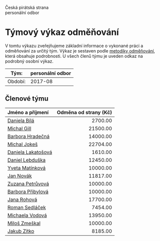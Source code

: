 Česká pirátská strana  
personální odbor

Týmový výkaz odměňování
===========================

V tomtu výkazu zveřejňujeme základní informace o vykonané práci a odměňování
za určitý tým. Výkaz je sestaven podle [metodiky odměňování][metodika],
která obsahuje podrobnosti. U všech členů týmu je uveden odkaz na podrobný osobní výkaz.

Tým:                     | personální odbor
-----------------------  | --------------------
Období:                  | 2017-08

Členové týmu
--------------

| Jméno a příjmení                          |   Odměna od strany (Kč) |
|:------------------------------------------|------------------------:|
| [Daniela Bílá](daniela-bila/)             |                 2700.00 |
| [Michal Gill](michal-gill/)               |                21500.00 |
| [Barbora Hradečná](barbora-hradecna/)     |                14000.00 |
| [Michal Jokeš](michal-jokes/)             |                22704.00 |
| [Daniela Lakatošová](daniela-lakatosova/) |                 1610.00 |
| [Daniel Lebduška](daniel-lebduska/)       |                12450.00 |
| [Yveta Matínková](yveta-matinkova/)       |                10000.00 |
| [Jan Novák](jan-novak/)                   |                11817.00 |
| [Zuzana Petrůvová](zuzana-petruvova/)     |                10000.00 |
| [Barbora Přibylová](barbora-pribylova/)   |                10000.00 |
| [Jana Rohová](jana-rohova/)               |                17700.00 |
| [Roman Sedláček](roman-sedlacek/)         |                 7454.00 |
| [Michaela Vodová](michaela-vodova/)       |                13950.00 |
| [Miloš Zmeškal](milos-zmeskal/)           |                10000.00 |
| [Jakub Zítko](jakub-zitko/)               |                 8185.00 |


[metodika]: https://redmine.pirati.cz/projects/po/wiki/Odmenovani
